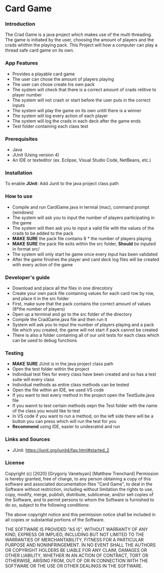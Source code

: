 # Card Game

### Introduction
The Crad Game is a java project which makes use of the multi threading. The game is initiated by
the user, choosing the amount of players and the crads whithin the playing pack. This Project will
how a computer can play a thread safe card game on its own.
### App Features
- Provides a playable card game 
- The user can chose the amount of players playing 
- The user can chose create his own pack 
- The system will check that there is a correct amount of crads relitive to player number  
- The system will not crash or start before the user puts in the correct inputs
- The system will play the game on its own untill there is a winner
- The system will log every action of each player
- The system will log the crads in each deck after the game ends
- Test folder containing each class test

### Prerequisites
  - Java
  - JUnit (Using version 4)
  - An IDE or texteditor (ex. Eclipse, Visual Studio Code, NetBeans, etc.)
  
### Installation
To enable **JUnit**:
Add Junit to the java project class path

### How to use
- Compile and run CardGame.java in termial (mac), command prompt (windows)
- The system will ask you to input the number of players participating in the game
- The system will then ask you to input a valid file with the values of the crads to be added to the pack
- **MAKE SURE** the pack file contains 8 * the number of players playing
- **MAKE SURE** the pack file exits within the src folder, **Should** be inputed in format src/
- The system will only start he game once every input has been validated
- After the game finishes the player and card deck log files will be created with every action of the game

### Developer's guide
- Download and place all the files in one direcotory
- Create your own pack file containing values for each card row by row, and place it in the src folder
- First, make sure that the pack contains the correct amount of values (8*the number of players)
- Open up a terminal and go to the src folder of the directory 
- Compile the CradGame.java file and then run it
- System will ask you to input the number of players playing and a pack file which you created, the game will not start if pack cannot be created
- There is also a folder containing all of our unit tests for each class which can be used to debug functions

### Testing 
- **MAKE SURE** JUnit is in the java project class path
- Open the test folder within the project
- Individual test files for every class have been created and so has a test suite will every class
- Individual methods as entire class methods can be tested
- Open the file within an IDE, we used VS code
- If you want to test every method in the project open the TestSuite.java file 
- If you wannt to test certain methods oepn the Test folder with the name of the class you would like to test
- In VS code if you want to run a method, on the left side there will be a button you can press which will run the test for you
- **Recommend** using IDE, easier to undesratnd and run

### Links and Sources
- JUnit: https://junit.org/junit4/faq.html#started_2

### License
Copyright (c) [2020] [Grygoriy Vanetsyan] [Matthew Trenchard]
Permission is hereby granted, free of charge, to any person obtaining a copy
of this software and associated documentation files "Card Game", to deal
in the Software without restriction, including without limitation the rights
to use, copy, modify, merge, publish, distribute, sublicense, and/or sell
copies of the Software, and to permit persons to whom the Software is
furnished to do so, subject to the following conditions:

The above copyright notice and this permission notice shall be included in all
copies or substantial portions of the Software.

THE SOFTWARE IS PROVIDED "AS IS", WITHOUT WARRANTY OF ANY KIND, EXPRESS OR
IMPLIED, INCLUDING BUT NOT LIMITED TO THE WARRANTIES OF MERCHANTABILITY,
FITNESS FOR A PARTICULAR PURPOSE AND NONINFRINGEMENT. IN NO EVENT SHALL THE
AUTHORS OR COPYRIGHT HOLDERS BE LIABLE FOR ANY CLAIM, DAMAGES OR OTHER
LIABILITY, WHETHER IN AN ACTION OF CONTRACT, TORT OR OTHERWISE, ARISING FROM,
OUT OF OR IN CONNECTION WITH THE SOFTWARE OR THE USE OR OTHER DEALINGS IN THE
SOFTWARE.


   